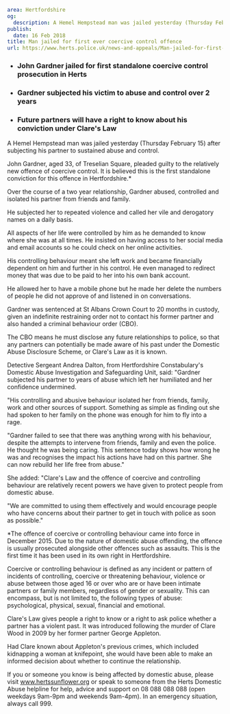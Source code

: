 ```yaml
area: Hertfordshire
og:
  description: A Hemel Hempstead man was jailed yesterday (Thursday February 15) after subjecting his partner to sustained abuse and control.
publish:
  date: 16 Feb 2018
title: Man jailed for first ever coercive control offence
url: https://www.herts.police.uk/news-and-appeals/Man-jailed-for-first-ever-coercive-control-offence-1645
```

* ### John Gardner jailed for first standalone coercive control prosecution in Herts

 * ### Gardner subjected his victim to abuse and control over 2 years

 * ### Future partners will have a right to know about his conviction under Clare's Law

A Hemel Hempstead man was jailed yesterday (Thursday February 15) after subjecting his partner to sustained abuse and control.

John Gardner, aged 33, of Treselian Square, pleaded guilty to the relatively new offence of coercive control. It is believed this is the first standalone conviction for this offence in Hertfordshire.*

Over the course of a two year relationship, Gardner abused, controlled and isolated his partner from friends and family.

He subjected her to repeated violence and called her vile and derogatory names on a daily basis.

All aspects of her life were controlled by him as he demanded to know where she was at all times. He insisted on having access to her social media and email accounts so he could check on her online activities.

His controlling behaviour meant she left work and became financially dependent on him and further in his control. He even managed to redirect money that was due to be paid to her into his own bank account.

He allowed her to have a mobile phone but he made her delete the numbers of people he did not approve of and listened in on conversations.

Gardner was sentenced at St Albans Crown Court to 20 months in custody, given an indefinite restraining order not to contact his former partner and also handed a criminal behaviour order (CBO).

The CBO means he must disclose any future relationships to police, so that any partners can potentially be made aware of his past under the Domestic Abuse Disclosure Scheme, or Clare's Law as it is known.

Detective Sergeant Andrea Dalton, from Hertfordshire Constabulary's Domestic Abuse Investigation and Safeguarding Unit, said: "Gardner subjected his partner to years of abuse which left her humiliated and her confidence undermined.

"His controlling and abusive behaviour isolated her from friends, family, work and other sources of support. Something as simple as finding out she had spoken to her family on the phone was enough for him to fly into a rage.

"Gardner failed to see that there was anything wrong with his behaviour, despite the attempts to intervene from friends, family and even the police. He thought he was being caring. This sentence today shows how wrong he was and recognises the impact his actions have had on this partner. She can now rebuild her life free from abuse."

She added: "Clare's Law and the offence of coercive and controlling behaviour are relatively recent powers we have given to protect people from domestic abuse.

"We are committed to using them effectively and would encourage people who have concerns about their partner to get in touch with police as soon as possible."

*The offence of coercive or controlling behaviour came into force in December 2015. Due to the nature of domestic abuse offending, the offence is usually prosecuted alongside other offences such as assaults. This is the first time it has been used in its own right in Hertfordshire.

Coercive or controlling behaviour is defined as any incident or pattern of incidents of controlling, coercive or threatening behaviour, violence or abuse between those aged 16 or over who are or have been intimate partners or family members, regardless of gender or sexuality. This can encompass, but is not limited to, the following types of abuse: psychological, physical, sexual, financial and emotional.

Clare's Law gives people a right to know or a right to ask police whether a partner has a violent past. It was introduced following the murder of Clare Wood in 2009 by her former partner George Appleton.

Had Clare known about Appleton's previous crimes, which included kidnapping a woman at knifepoint, she would have been able to make an informed decision about whether to continue the relationship.

If you or someone you know is being affected by domestic abuse, please visit www.hertssunflower.org or speak to someone from the Herts Domestic Abuse helpline for help, advice and support on 08 088 088 088 (open weekdays 9am-9pm and weekends 9am-4pm). In an emergency situation, always call 999.
